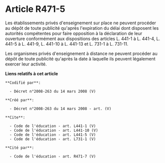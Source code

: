 # Article R471-5

Les établissements privés d'enseignement sur place ne peuvent procéder au dépôt de toute publicité qu'après l'expiration du
délai dont disposent les autorités compétentes pour faire opposition à la déclaration de leur ouverture conformément aux
dispositions des articles L. 441-1 à L. 441-4, L. 441-5 à L. 441-9, L. 441-10 à L. 441-13 et L. 731-1 à L. 731-11. 

Les organismes privés d'enseignement à distance ne peuvent procéder au dépôt de toute publicité qu'après la date à laquelle
ils peuvent légalement exercer leur activité.

**Liens relatifs à cet article**

	**Codifié par**:

	  - Décret n°2008-263 du 14 mars 2008 (V)

	**Créé par**:

	  - Décret n°2008-263 du 14 mars 2008 - art. (V)

	**Cite**:

	  - Code de l'éducation - art. L441-1 (V)
	  - Code de l'éducation - art. L441-10 (V)
	  - Code de l'éducation - art. L441-5 (V)
	  - Code de l'éducation - art. L731-1 (V)

	**Cité par**:

	  - Code de l'éducation - art. R471-7 (V)
